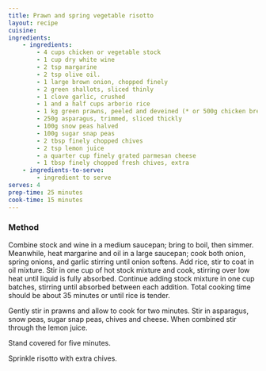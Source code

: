 ```yaml
---
title: Prawn and spring vegetable risotto
layout: recipe
cuisine: 
ingredients:
    - ingredients:
        - 4 cups chicken or vegetable stock
        - 1 cup dry white wine
        - 2 tsp margarine
        - 2 tsp olive oil.
        - 1 large brown onion, chopped finely
        - 2 green shallots, sliced thinly
        - 1 clove garlic, crushed
        - 1 and a half cups arborio rice
        - 1 kg green prawns, peeled and de­veined (* or 500g chicken breast)
        - 250g asparagus, trimmed, sliced thickly
        - 100g snow peas halved
        - 100g sugar snap peas
        - 2 tbsp finely chopped chives
        - 2 tsp lemon juice
        - a quarter cup finely grated parmesan cheese
        - 1 tbsp finely chopped fresh chives, extra
    - ingredients-to-serve:
        - ingredient to serve 
serves: 4
prep-time: 25 minutes
cook-time: 15 minutes
---
```


### Method
Combine stock and wine in a medium saucepan; bring to boil, then simmer. Meanwhile, heat margarine and oil in a large saucepan; cook both onion, spring onions, and garlic stirring until onion softens. Add rice, stir to coat in oil mixture. Stir in one cup of hot stock mixture and cook, stirring over low heat until liquid is fully absorbed. Continue adding stock mixture in one cup batches, stirring until absorbed between each addition. Total cooking time should be about 35 minutes or until rice is tender.

Gently stir in prawns and allow to cook for two minutes. Stir in asparagus, snow peas, sugar snap peas, chives and cheese. When combined stir through the lemon juice.

Stand covered for five minutes.

Sprinkle risotto with extra chives.